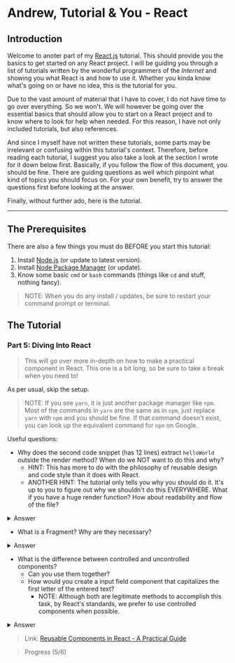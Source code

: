 # Andrew, Tutorial & You - React

## Introduction
Welcome to anoter part of my [React.js](https://reactjs.org/) tutorial. This should provide you the basics to get started on any React project. I will be guiding you through a list of tutorials written by the wonderful programmers of the _Internet_ and showing you what React is and how to use it. Whether you kinda know what's going on or have no idea, this is the tutorial for you.

Due to the vast amount of material that I have to cover, I do not have time to go over everything. So we won't. We will however be going over the essential basics that should allow you to start on a React project and to know where to look for help when needed. For this reason, I have not only included tutorials, but also references.

And since I myself have not written these tutorials, some parts may be irrelevant or confusing within this tutorial's context. Therefore, before reading each tutorial, I suggest you also take a look at the section I wrote for it down below first. Basically, if you follow the flow of this document, you should be fine. There are guiding questions as well which pinpoint what kind of topics you should focus on. For your own benefit, try to answer the questions first before looking at the answer.

Finally, without further ado, here is the tutorial.

---

## The Prerequisites
There are also a few things you must do BEFORE you start this tutorial:
1. Install [Node.js](https://nodejs.org) (or update to latest version).
2. Install [Node Package Manager](https://www.npmjs.com) (or update).
3. Know some basic `cmd` or `bash` commands (things like `cd` and stuff, nothing fancy).

> NOTE: When you do any install / updates, be sure to restart your command prompt or terminal.

## The Tutorial

### Part 5: Diving Into React

> This will go over more in-depth on how to make a practical component in React. This one is a bit long, so be sure to take a break when you need to!

As per usual, skip the setup.

> NOTE: If you see `yarn`, it is just another package manager like `npm`. Most of the commands in `yarn` are the same as in `npm`, just replace `yarn` with `npm` and you should be fine. If that command doesn't exist, you can look up the equivalent command for `npm` on Google.

Useful questions:
- Why does the second code snippet (has 12 lines) extract `helloWorld` outside the render method? When do we NOT want to do this and why?
  - HINT: This has more to do with the philosophy of reusable design and code style than it does with React.
  - ANOTHER HINT: The tutorial only tells you why you should do it. It's up to you to figure out why we shouldn't do this EVERYWHERE. What if you have a huge render function? How about readability and flow of the file?

<details>
  <summary>Answer</summary>
  <p>There's no right answer as long as you have a logical reason for why you chose it. Maybe it was for readability? For managing complexity? For maintainability?</p>
</details>

- What is a Fragment? Why are they necessary?

<details>
  <summary>Answer</summary>
  <p>Since React render functions require you to have a single parent, if you need to return two sibling elements, you must put them under a single container. Fragments serve this purpose, like `&lt;div>`. They are like placeholders that will be removed later. However, why not use `&lt;div>`? Imagine you use a bunch of components that use `&lt;div>` as their parents. Then, the output will create a bunch of useless `&lt;div>` tags in the DOM tree. That becomes unmanageable and inefficient. Fragments will be removed when the component is added, so this complexity will be removed.</p>
</details>

- What is the difference between controlled and uncontrolled components?
  - Can you use them together?
  - How would you create a input field component that capitalizes the first letter of the entered text?
    - NOTE: Although both are legitimate methods to accomplish this task, by React's standards, we prefer to use controlled components when possible.

<details>
  <summary>Answer</summary>
  <p>Controlled components FORCE the element to use OUR state. Uncontrolled components are left to their own devices and we simply "ask" them for their state.</p>
  <p>But most importantly, THEY CANNOT BE USED TOGETHER! If you need to manipulate the data as it is changed, use controlled. Otherwise, let the default HTML logic handle it with uncontrolled.</p>
</details>

> Link: [Reusable Components in React - A Practical Guide](https://blog.bitsrc.io/reusable-components-in-react-a-practical-guide-ec15a81a4d71)

> Progress (5/6)
